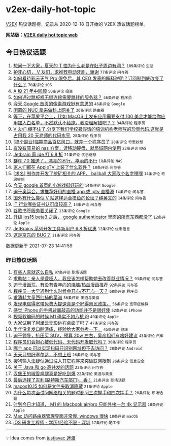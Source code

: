 # v2ex-daily-hot-topic

[V2EX](https://www.v2ex.com/) 热议话题榜，记录从 2020-12-18 日开始的 V2EX 热议话题榜单。

**网站版：[V2EX daily hot topic web](https://boojack.github.io/v2ex-daily-hot-topic-web/)**

## 今日热议话题

<!-- TODAY BEGIN -->

1. [想问一下大家，夏天的 T 恤为什么老是在肚子周边有洞？](https://www.v2ex.com/t/791197) `109条评论` `生活`
1. [护牙心切， V 友们，求推荐电动牙刷，谢谢](https://www.v2ex.com/t/791259) `77条评论` `问与答`
1. [如何看待彩云天气 Pro 限免后，其 CEO 发表的解释说明？订阅制到底改变了什么？](https://www.v2ex.com/t/791275) `70条评论` `iOS`
1. [A 股 21 年中回顾](https://www.v2ex.com/t/791271) `50条评论` `投资`
1. [如何通过跳板机无缝连接需要跳转的服务器？](https://www.v2ex.com/t/791209) `46条评论` `程序员`
1. [今天 Google 首页的像素游戏挺有意思的](https://www.v2ex.com/t/791225) `46条评论` `Google`
1. [闲置的 NUC 拿来做科*上*网关了](https://www.v2ex.com/t/791221) `36条评论` `路由器`
1. [等下，在苹果平台上，比如 MacOS 上发布应用需要支付 100 美金才能给你应用加入白名单，不然默认不给跑，我没理解错吧？？](https://www.v2ex.com/t/791227) `34条评论` `程序员`
1. [V 友们,绷不住了,分享下我们学校暑假请的培训机构老师写的珍贵代码,这就是占用我 20 天老师的代码水平,](https://www.v2ex.com/t/791348) `28条评论` `程序员`
1. [[搞个副业]临期商品百亿风口，就差一个程序员了](https://www.v2ex.com/t/791325) `28条评论` `奇思妙想`
1. [有没有简易的 nas 方案，读移动硬盘，就局域网内使用](https://www.v2ex.com/t/791311) `22条评论` `NAS`
1. [Jetbrain 家 ide 打 6.8 折](https://www.v2ex.com/t/791203) `21条评论` `优惠信息`
1. [群晖 7.0 推送了，漂亮的不行，华丽的不行](https://www.v2ex.com/t/791375) `18条评论` `NAS`
1. [家人们都在 AppleTV 上装了什么软件？](https://www.v2ex.com/t/791269) `18条评论` `问与答`
1. [[求名] 制作并开发了挖矿相关的 APP， ballball 大家取个名字嘿嘿](https://www.v2ex.com/t/791321) `14条评论` `奇思妙想`
1. [今天 google 首页的小游戏挺好玩的](https://www.v2ex.com/t/791268) `14条评论` `Google`
1. [迫于奥运会，求推荐好用的直播 app 或 iptv 直播源](https://www.v2ex.com/t/791246) `14条评论` `问与答`
1. [国外有什么类似 V 站这样适合摸鱼的论坛？纯英文的](https://www.v2ex.com/t/791245) `14条评论` `问与答`
1. [IT 行业哪些证书认可度较高？](https://www.v2ex.com/t/791211) `14条评论` `问与答`
1. [谷歌书签服务要关闭了](https://www.v2ex.com/t/791286) `13条评论` `Google`
1. [升级 ios15 beta3 之后， google authenticator 里面的所有东西都没了](https://www.v2ex.com/t/791260) `12条评论` `Apple`
1. [JetBrains 系列开发工具新用户 6.8 折优惠](https://www.v2ex.com/t/791206) `12条评论` `优惠信息`
1. [这是京东的 BUG？](https://www.v2ex.com/t/791361) `11条评论` `问与答`

数据更新于 2021-07-23 14:41:59

<!-- TODAY END -->

### 昨日热议话题

<!-- YESTERDAY BEGIN -->

1. [有些人真就这么自私](https://www.v2ex.com/t/791013) `97条评论` `职场话题`
1. [求助帖：亲人是聋哑人，我应该怎样帮助她去改善就业情况？](https://www.v2ex.com/t/791015) `93条评论` `问与答`
1. [迫于漫画荒，有没有青年向的烧脑/热血漫画推荐](https://www.v2ex.com/t/790967) `92条评论` `问与答`
1. [程序员一大早遇到什么时候会开心/不开心一天？](https://www.v2ex.com/t/790971) `68条评论` `程序员`
1. [求消耗大量西红柿的菜谱](https://www.v2ex.com/t/791116) `56条评论` `美酒与美食`
1. [发现电信得宽带免费大提速真是个好得惠民政策。](https://www.v2ex.com/t/791011) `56条评论` `宽带症候群`
1. [感觉 iPhone 的手机背面敲击的功能并不是很好使](https://www.v2ex.com/t/790995) `52条评论` `iPhone`
1. [视频软编码的时候 M1 确实不如八核 i9](https://www.v2ex.com/t/791040) `49条评论` `Apple`
1. [大家试用了阿里云无影远程桌面了吗？](https://www.v2ex.com/t/791019) `47条评论` `问与答`
1. [半年没复发口腔溃疡，经验给大家参考一下。](https://www.v2ex.com/t/790992) `45条评论` `健康`
1. [迫于领导，抗压买 SUV，预算 20w 左右，吴彦祖们有啥好建议](https://www.v2ex.com/t/791014) `43条评论` `汽车`
1. [程序员们会担心被低代码、无代码开发取代吗？](https://www.v2ex.com/t/791088) `30条评论` `程序员`
1. [哪个 app 可以实现扫码只识别网址但不去访问？](https://www.v2ex.com/t/791114) `28条评论` `Android`
1. [天天只想肝塞尔达，不想上班](https://www.v2ex.com/t/791110) `26条评论` `问与答`
1. [搜狗输入法疑似通过注入其它程序来突破联网限制](https://www.v2ex.com/t/791087) `26条评论` `信息安全`
1. [关于 Java 和 go 高并发的话题](https://www.v2ex.com/t/791169) `22条评论` `问与答`
1. [汉堡王的椒香鸡腿真是好吃到爆](https://www.v2ex.com/t/791038) `22条评论` `美酒与美食`
1. [最后选择了吉利(路特斯汽车部门)，香！](https://www.v2ex.com/t/790988) `21条评论` `职场话题`
1. [macos10.15 如何将文件夹取消隐藏](https://www.v2ex.com/t/790981) `21条评论` `Apple`
1. [为什么每次面试问网络相关的题时都问三次握手和四次挥手？](https://www.v2ex.com/t/790966) `20条评论` `职场话题`
1. [时到今日才知道， M1 的 Macbook air/pro 只能外接一台 4k 显示器](https://www.v2ex.com/t/791020) `18条评论` `Apple`
1. [Mac 访问路由器管理界面非常慢, windows 很快](https://www.v2ex.com/t/790986) `18条评论` `macOS`
1. [iOS 研发工程师 - 学历/经验不限 - 深圳](https://www.v2ex.com/t/790968) `17条评论` `酷工作`

<!-- YESTERDAY END -->

---

💡 Idea comes from [justjavac 迷渡](https://github.com/justjavac/)
